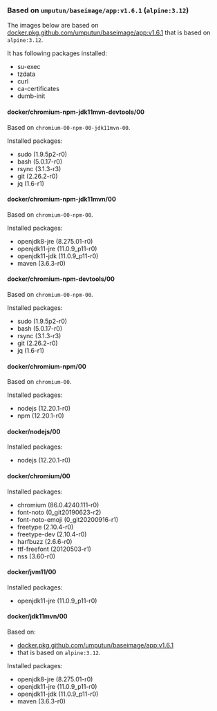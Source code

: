 ### Based on `umputun/baseimage/app:v1.6.1` (`alpine:3.12`)

The images below are based on [docker.pkg.github.com/umputun/baseimage/app:v1.6.1](https://github.com/umputun/baseimage/packages/237335) that is based on `alpine:3.12`.

It has following packages installed:

* su-exec
* tzdata
* curl
* ca-certificates
* dumb-init


#### docker/chromium-npm-jdk11mvn-devtools/00

Based on `chromium-00-npm-00-jdk11mvn-00`.

Installed packages:

* sudo (1.9.5p2-r0)
* bash (5.0.17-r0)
* rsync (3.1.3-r3)
* git (2.26.2-r0)
* jq (1.6-r1)


#### docker/chromium-npm-jdk11mvn/00

Based on `chromium-00-npm-00`.

Installed packages:

* openjdk8-jre (8.275.01-r0)
* openjdk11-jre (11.0.9_p11-r0)
* openjdk11-jdk (11.0.9_p11-r0)
* maven (3.6.3-r0)


#### docker/chromium-npm-devtools/00

Based on `chromium-00-npm-00`.

Installed packages:

* sudo (1.9.5p2-r0)
* bash (5.0.17-r0)
* rsync (3.1.3-r3)
* git (2.26.2-r0)
* jq (1.6-r1)

#### docker/chromium-npm/00

Based on `chromium-00`.

Installed packages:

* nodejs (12.20.1-r0)
* npm (12.20.1-r0)

#### docker/nodejs/00

Installed packages:

* nodejs (12.20.1-r0)

#### docker/chromium/00

Installed packages:

* chromium (86.0.4240.111-r0)
* font-noto (0_git20190623-r2)
* font-noto-emoji (0_git20200916-r1)
* freetype (2.10.4-r0)
* freetype-dev (2.10.4-r0)
* harfbuzz (2.6.6-r0)
* ttf-freefont (20120503-r1)
* nss (3.60-r0)


#### docker/jvm11/00

Installed packages:

* openjdk11-jre (11.0.9_p11-r0)

#### docker/jdk11mvn/00

Based on:
* [docker.pkg.github.com/umputun/baseimage/app:v1.6.1](https://github.com/umputun/baseimage/packages/237335)
* that is based on `alpine:3.12`.

Installed packages:

* openjdk8-jre (8.275.01-r0)
* openjdk11-jre (11.0.9_p11-r0)
* openjdk11-jdk (11.0.9_p11-r0)
* maven (3.6.3-r0)

